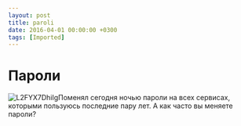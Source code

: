 ```yaml
---
layout: post
title: paroli
date: 2016-04-01 00:00:00 +0300
tags: [Imported]
---
```

# Пароли

![L2FYX7DhiIg](https://vlaim.s3.amazonaws.com/uploads/2016/04/L2FYX7DhiIg.jpg)Поменял сегодня ночью пароли на всех сервисах, которыми пользуюсь последние пару лет. А как часто вы меняете пароли?